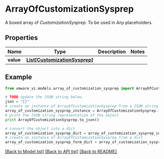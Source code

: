 # ArrayOfCustomizationSysprep

A boxed array of *CustomizationSysprep*. To be used in *Any* placeholders. 

## Properties
Name | Type | Description | Notes
------------ | ------------- | ------------- | -------------
**value** | [**List[CustomizationSysprep]**](CustomizationSysprep.md) |  | 

## Example

```python
from vmware_vi.models.array_of_customization_sysprep import ArrayOfCustomizationSysprep

# TODO update the JSON string below
json = "{}"
# create an instance of ArrayOfCustomizationSysprep from a JSON string
array_of_customization_sysprep_instance = ArrayOfCustomizationSysprep.from_json(json)
# print the JSON string representation of the object
print ArrayOfCustomizationSysprep.to_json()

# convert the object into a dict
array_of_customization_sysprep_dict = array_of_customization_sysprep_instance.to_dict()
# create an instance of ArrayOfCustomizationSysprep from a dict
array_of_customization_sysprep_form_dict = array_of_customization_sysprep.from_dict(array_of_customization_sysprep_dict)
```
[[Back to Model list]](../README.md#documentation-for-models) [[Back to API list]](../README.md#documentation-for-api-endpoints) [[Back to README]](../README.md)


